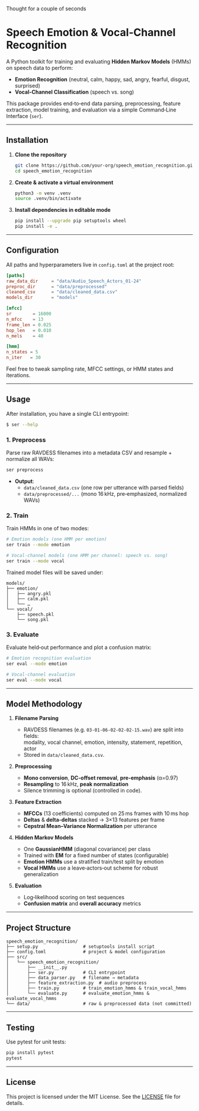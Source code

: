 Thought for a couple of seconds

<!-- README.md -->

# Speech Emotion & Vocal‑Channel Recognition

A Python toolkit for training and evaluating **Hidden Markov Models** (HMMs) on speech data to perform:

- **Emotion Recognition** (neutral, calm, happy, sad, angry, fearful, disgust, surprised)  
- **Vocal‑Channel Classification** (speech vs. song)

This package provides end‑to‑end data parsing, preprocessing, feature extraction, model training, and evaluation via a simple Command‑Line Interface (`ser`).

---

## Installation

1. **Clone the repository**  
   ```bash
   git clone https://github.com/your‑org/speech_emotion_recognition.git
   cd speech_emotion_recognition
   ```

2. **Create & activate a virtual environment**  
   ```bash
   python3 -m venv .venv
   source .venv/bin/activate
   ```

3. **Install dependencies in editable mode**  
   ```bash
   pip install --upgrade pip setuptools wheel
   pip install -e .
   ```

---

## Configuration

All paths and hyperparameters live in `config.toml` at the project root:

```toml
[paths]
raw_data_dir     = "data/Audio_Speech_Actors_01-24"
preproc_dir      = "data/preprocessed"
cleaned_csv      = "data/cleaned_data.csv"
models_dir       = "models"

[mfcc]
sr        = 16000
n_mfcc    = 13
frame_len = 0.025
hop_len   = 0.010
n_mels    = 40

[hmm]
n_states = 5
n_iter   = 30
```

Feel free to tweak sampling rate, MFCC settings, or HMM states and iterations.

---

## Usage

After installation, you have a single CLI entrypoint:  

```bash
$ ser --help
```

### 1. Preprocess

Parse raw RAVDESS filenames into a metadata CSV and resample + normalize all WAVs:

```bash
ser preprocess
```

- **Output**:  
  - `data/cleaned_data.csv` (one row per utterance with parsed fields)  
  - `data/preprocessed/...` (mono 16 kHz, pre‑emphasized, normalized WAVs)

### 2. Train

Train HMMs in one of two modes:

```bash
# Emotion models (one HMM per emotion)
ser train --mode emotion

# Vocal‑channel models (one HMM per channel: speech vs. song)
ser train --mode vocal
```

Trained model files will be saved under:

```
models/
├── emotion/
│   ├── angry.pkl
│   ├── calm.pkl
│   └── … 
└── vocal/
    ├── speech.pkl
    └── song.pkl
```

### 3. Evaluate

Evaluate held‑out performance and plot a confusion matrix:

```bash
# Emotion recognition evaluation
ser eval --mode emotion

# Vocal-channel evaluation
ser eval --mode vocal
```

---

## Model Methodology

1. **Filename Parsing**  
   - RAVDESS filenames (e.g. `03-01-06-02-02-02-15.wav`) are split into fields:  
     modality, vocal channel, emotion, intensity, statement, repetition, actor  
   - Stored in `data/cleaned_data.csv`.

2. **Preprocessing**  
   - **Mono conversion**, **DC‑offset removal**, **pre‑emphasis** (α=0.97)  
   - **Resampling** to 16 kHz, **peak normalization**  
   - Silence trimming is optional (controlled in code).

3. **Feature Extraction**  
   - **MFCCs** (13 coefficients) computed on 25 ms frames with 10 ms hop  
   - **Deltas** & **delta‑deltas** stacked → 3×13 features per frame  
   - **Cepstral Mean–Variance Normalization** per utterance

4. **Hidden Markov Models**  
   - One **GaussianHMM** (diagonal covariance) per class  
   - Trained with **EM** for a fixed number of states (configurable)  
   - **Emotion HMMs** use a stratified train/test split by emotion  
   - **Vocal HMMs** use a leave‑actors‑out scheme for robust generalization  

5. **Evaluation**  
   - Log‑likelihood scoring on test sequences  
   - **Confusion matrix** and **overall accuracy** metrics  

---

## Project Structure

```
speech_emotion_recognition/
├── setup.py                 # setuptools install script
├── config.toml              # project & model configuration
├── src/
│   └── speech_emotion_recognition/
│       ├── __init__.py
│       ├── ser.py           # CLI entrypoint
│       ├── data_parser.py   # filename → metadata
│       ├── feature_extraction.py  # audio preprocess
│       ├── train.py         # train_emotion_hmms & train_vocal_hmms
│       └── evaluate.py      # evaluate_emotion_hmms & evaluate_vocal_hmms
└── data/                    # raw & preprocessed data (not committed)
```

---

## Testing

Use pytest for unit tests:

```bash
pip install pytest
pytest
```

---

## License

This project is licensed under the MIT License. See the [LICENSE](LICENSE) file for details.